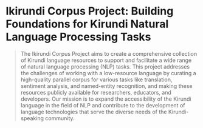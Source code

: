# Ikirundi Corpus Project: Building Foundations for Kirundi Natural Language Processing Tasks

> The Ikirundi Corpus Project aims to create a comprehensive collection of Kirundi language resources to support and facilitate a wide range of natural language processing (NLP) tasks. This project addresses the challenges of working with a low-resource language by curating a high-quality parallel corpus for various tasks like translation, sentiment analysis, and named-entity recognition, and making these resources publicly available for researchers, educators, and developers. Our mission is to expand the accessibility of the Kirundi language in the field of NLP and contribute to the development of language technologies that serve the diverse needs of the Kirundi-speaking community.